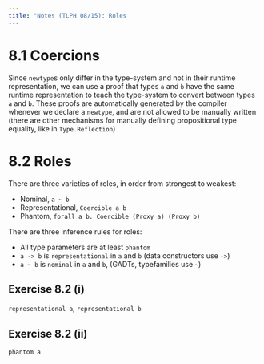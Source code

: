 ```yaml
---
title: "Notes (TLPH 08/15): Roles
---
```


# 8.1 Coercions

Since `newtype`s only differ in the type-system and not in their runtime
representation, we can use a proof that types `a` and `b` have the same runtime
representation to teach the type-system to convert between types `a` and `b`.
These proofs are automatically generated by the compiler whenever we declare a
`newtype`, and are not allowed to be manually written (there are other
mechanisms for manually defining propositional type equality, like in
`Type.Reflection`)

# 8.2 Roles

There are three varieties of roles, in order from strongest to weakest:

- Nominal, `a ~ b`
- Representational, `Coercible a b`
- Phantom, `forall a b. Coercible (Proxy a) (Proxy b)`

There are three inference rules for roles:

- All type parameters are at least `phantom`
- `a -> b` is `representational` in `a` and `b` (data constructors use `->`)
- `a ~ b` is `nominal` in `a` and `b`, (GADTs, typefamilies use `~`)

## Exercise 8.2 (i)

`representational a`, `representational b`

## Exercise 8.2 (ii)

`phantom a`



